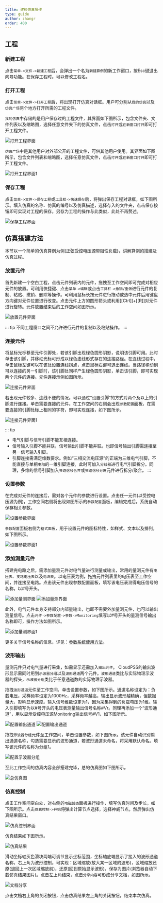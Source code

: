 ```yaml
---
title: 建模仿真操作
type: guide
author: zhangr
order: 400
---
```


## 工程

### 新建工程

点击`菜单->文件->新建工程`后，会弹出一个名为`新建算例`的新工作窗口，按Esc键退出向导功能。在保存工程时，可以修改工程名。

### 打开工程

点击`菜单->文件->打开工程`后，将出现打开仿真对话框。用户可分别从`我的仿真`以及`仿真广场`两个地方打开所需的工程文件。

`我的仿真`中存储的是用户保存过的工程文件，其界面如下图所示，包含文件夹、文件列表以及缩略图，选择任意文件夹下的仿真文件，点击`打开`或`在新窗口打开`即可打开工程文件。

![打开工程界面](User3/J1.png "打开我的仿真对应的界面")

`仿真广场`中是其他用户对外部公开的工程文件，可供其他用户使用。其界面如下图所示，包含文件列表和缩略图，选择任意仿真文件，点击`打开`或`在新窗口打开`即可打开工程文件。

![打开工程界面1](User3/J2.png "打开仿真广场对应的界面")

### 保存工程

点击`菜单->文件->保存工程`或`工具栏->快速保存`后，将弹出保存工程对话框，如下图所示。填入仿真的名称、仿真的编号以及仿真描述，选择存入的文件夹，点击保存按钮即可实现对工程的保存。另存为工程的操作与此类似，此处不再赘述。

![保存工程界面](User3/J3.png "保存工程的界面 ")

## 仿真搭建方法

本节以一个简单的仿真算例为例(正弦受控电压源带阻性负载)，讲解算例的搭建及仿真过程。

### 放置元件

首先新建一个空白工程，点击元件列表内的元件，拖拽至工作空间即可完成对相应元件的放置。可利用快捷键、点击`菜单->编辑`或点击`工具栏->撤销/重做`进行元件的复制、粘贴、撤销、删除等操作。可利用鼠标长按元件进行拖动或选中元件后用键盘方向键对元件位置进行改变。点击元件上方的圆形箭头或利用[[Ctrl]]+[[R]]对元件进行旋转。元件放置结束后的工作空间如图所示。

![放置元件界面](User3/J4.png "放置元件界面")

::: tip
不同工程窗口之间不允许进行元件的复制以及粘贴操作。
:::

### 连接元件

将鼠标光标移至元件引脚处，若该引脚出现绿色圆形阴影，说明该引脚可用。此时单击该引脚，并移动光标可形成以绿色虚线形式存在的连接路径。在连线过程中，单击鼠标左键可以在该处设置连线拐点，点击鼠标右键可退出连线。当路径移动到可以连接的另一引脚时，该引脚处同样产生绿色圆形阴影，单击该引脚，即可实现两个元件的连接。元件连接示例如图所示。

![连接元件界面](User3/J5.png "使用连线连接元件")

若出现元件较多、连线不便的情况，可以通过“设置引脚”的方式对两个及以上的引脚进行连接。单击需要连接的元件，在工作空间的右侧会出现`参数配置`面板，在需要连接的引脚处标上相同的字符，即可实现连接，如下图所示。

![连接元件界面1](User3/J6.png "使用设置引脚连接元件")

::: tip
+ 电气引脚与信号引脚不能互相连接。
+ 信号输入引脚不能并联，信号输出引脚不能并联。也即信号输出引脚需连接至另一信号输入引脚。
+ 引脚连接需满足维数要求。例如“三相交流电压源”的正端为三维电气引脚，不能直接与单相`电阻`的一维引脚连接，此时可加入`分线器`进行电气引脚拆分。同理，多维的信号引脚加入`多路信号合并`或`多路信号分离`元件进行拆分/聚合。
:::

### 设置参数

在完成对元件的连接后，需对各个元件的参数进行设置。点击任一元件(以受控电压源为例)，工作空间右侧将出现如图所示的`参数配置`面板，编辑完成后，系统自动保存相关参数。

![设置参数界面](User3/J7.png "设置参数界面")

`参数配置`面板右侧为`格式面板`，用于设置元件的图标特性，如样式、文本以及排列，如下图所示。

![设置参数界面1](User3/J8.png "格式面板界面")

### 添加测量元件

搭建完电路之后，需添加量测元件对电气量进行测量或输出，常用的量测元件有`电压表`、`支路电压表`以及`电流表`。以电压表为例，拖拽元件列表里的电压表至工作空间，并连接至电路。点击该元件出现参数配置面板，填写该电压表测得电压信号的名称，以#号开头。

![添加量测界面](User3/J9.png "添加电压表至工作空间")
![添加量测界面](User3/J10.png "配置电压表信号名称")

此外，电气元件本身支持部分内部量输出，也即不需要外加量测元件，也可以输出测量信号。点击`元件->参数配置->参数->Monitoring`填写以#号开头的量测信号输出名称即可，操作方法如图所示。

![添加量测界面1](User3/J11.png "使用元件内部量输出")

更多关于信号名称的信息，详见：[参数系统使用方法](../features/ParameterSystem.md)。

### 波形输出

量测元件只对电气量进行采集，如需显示还需加入`输出元件`。 CloudPSS的输出波形显示需同时用到`示波器分组`以及`波形通道`两个元件。`波形通道`类比与实际物理示波器的探头，`示波器分组`类比于任意通道数的实际物理示波器。

拖拽`波形通道`元件至工作空间，单击设置参数，如下图所示。通道名称设定为：负载电压，采样频率设定为1000Hz，采样频率越高，输出显示波形越精确，但数据量大，影响显示速度。输入信号维数设定为1，因为采集得到的负载电压为1维。输入引脚填写为以#号开头的电压表测量输出信号名称#Vr。同理再添加一个“波形通道”，用以显示受控电压源Monitoring输出信号#V1，如下图所示。

![配置输出通道](User3/J12.png "配置输出通道Vr")
![配置输出通道](User3/J13.png "配置输出通道V1")

拖拽`示波器分组`元件至工作空间，单击设置参数，如下图所示。该元件自动识别输出通道名称，勾选需要显示的波形通道，若波形通道未命名，将采用默认命名。填写该元件的名称为分组1。

![配置示波器分组](User3/J14.png "配置示波器分组")

至此工作空间的仿真内容全部搭建完毕，总的仿真图如下图所示。

![总仿真图](User3/J15.png "总仿真图")

### 仿真控制

点击工作空间空白处，对右侧的`电磁暂态`面板进行操作，填写仿真时间及步长，如下图所示。点击`仿真控制->开始`将弹出计算节点选择，选择神威节点，然后弹出仿真结果窗口。

![仿真控制界面](User3/J16.png "仿真控制界面")

仿真结果如下图所示。

![仿真结果](User3/J17.png "仿真结果")

滑动坐标轴灰色滑块两端可调节显示坐标范围，坐标轴底端显示了接入的波形通道名称，右上角为波形控制，可实现：区域缩放(放大某一区域的波形)，区域缩放还原(退回上一次区域缩放前)，还原(回到原始显示波形)，保存为图片(浏览器自动下载仿真结果图片)。点击左上角结束，点击`分享内容`可形成分享文档，如图所示。

![文档分享](User3/J18.png "文档分享")

点击文档右上角的关闭按钮，点击仿真结果左上角的关闭按钮，结束本次仿真。










